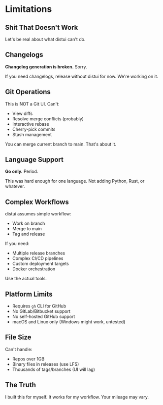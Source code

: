# Limitations

## Shit That Doesn't Work

Let's be real about what distui can't do.

## Changelogs

**Changelog generation is broken.** Sorry.

If you need changelogs, release without distui for now. We're working on it.

## Git Operations

This is NOT a Git UI. Can't:
- View diffs
- Resolve merge conflicts (probably)
- Interactive rebase
- Cherry-pick commits
- Stash management

You can merge current branch to main. That's about it.

## Language Support

**Go only.** Period.

This was hard enough for one language. Not adding Python, Rust, or whatever.

## Complex Workflows

distui assumes simple workflow:
- Work on branch
- Merge to main
- Tag and release

If you need:
- Multiple release branches
- Complex CI/CD pipelines
- Custom deployment targets
- Docker orchestration

Use the actual tools.

## Platform Limits

- Requires `gh` CLI for GitHub
- No GitLab/Bitbucket support
- No self-hosted GitHub support
- macOS and Linux only (Windows might work, untested)

## File Size

Can't handle:
- Repos over 1GB
- Binary files in releases (use LFS)
- Thousands of tags/branches (UI will lag)

## The Truth

I built this for myself. It works for my workflow. Your mileage may vary.